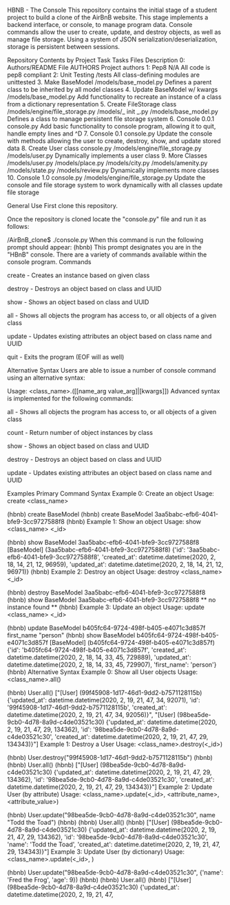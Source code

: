 HBNB - The Console This repository contains the initial stage of a student project to build a clone of the AirBnB website. This stage implements a backend interface, or console, to manage program data. Console commands allow the user to create, update, and destroy objects, as well as manage file storage. Using a system of JSON serialization/deserialization, storage is persistent between sessions.

Repository Contents by Project Task Tasks Files Description 0: Authors/README File AUTHORS Project authors 1: Pep8 N/A All code is pep8 compliant 2: Unit Testing /tests All class-defining modules are unittested 3. Make BaseModel /models/base_model.py Defines a parent class to be inherited by all model classes 4. Update BaseModel w/ kwargs /models/base_model.py Add functionality to recreate an instance of a class from a dictionary representation 5. Create FileStorage class /models/engine/file_storage.py /models/_ init _.py /models/base_model.py Defines a class to manage persistent file storage system 6. Console 0.0.1 console.py Add basic functionality to console program, allowing it to quit, handle empty lines and ^D 7. Console 0.1 console.py Update the console with methods allowing the user to create, destroy, show, and update stored data 8. Create User class console.py /models/engine/file_storage.py /models/user.py Dynamically implements a user class 9. More Classes /models/user.py /models/place.py /models/city.py /models/amenity.py /models/state.py /models/review.py Dynamically implements more classes 10. Console 1.0 console.py /models/engine/file_storage.py Update the console and file storage system to work dynamically with all classes update file storage

General Use First clone this repository.

Once the repository is cloned locate the "console.py" file and run it as follows:

/AirBnB_clone$ ./console.py When this command is run the following prompt should appear: (hbnb) This prompt designates you are in the "HBnB" console. There are a variety of commands available within the console program. Commands

create - Creates an instance based on given class

destroy - Destroys an object based on class and UUID

show - Shows an object based on class and UUID

all - Shows all objects the program has access to, or all objects of a given class

update - Updates existing attributes an object based on class name and UUID

quit - Exits the program (EOF will as well)

Alternative Syntax Users are able to issue a number of console command using an alternative syntax:

Usage: <class_name>.([[name_arg value_arg]|[kwargs]]) Advanced syntax is implemented for the following commands:

all - Shows all objects the program has access to, or all objects of a given class

count - Return number of object instances by class

show - Shows an object based on class and UUID

destroy - Destroys an object based on class and UUID

update - Updates existing attributes an object based on class name and UUID

Examples Primary Command Syntax Example 0: Create an object Usage: create <class_name>

(hbnb) create BaseModel (hbnb) create BaseModel 3aa5babc-efb6-4041-bfe9-3cc9727588f8 (hbnb)
Example 1: Show an object Usage: show <class_name> <_id>

(hbnb) show BaseModel 3aa5babc-efb6-4041-bfe9-3cc9727588f8 [BaseModel] (3aa5babc-efb6-4041-bfe9-3cc9727588f8) {'id': '3aa5babc-efb6-4041-bfe9-3cc9727588f8', 'created_at': datetime.datetime(2020, 2, 18, 14, 21, 12, 96959), 'updated_at': datetime.datetime(2020, 2, 18, 14, 21, 12, 96971)} (hbnb)
Example 2: Destroy an object Usage: destroy <class_name> <_id>

(hbnb) destroy BaseModel 3aa5babc-efb6-4041-bfe9-3cc9727588f8 (hbnb) show BaseModel 3aa5babc-efb6-4041-bfe9-3cc9727588f8 ** no instance found ** (hbnb)
Example 3: Update an object Usage: update <class_name> <_id>

(hbnb) update BaseModel b405fc64-9724-498f-b405-e4071c3d857f first_name "person" (hbnb) show BaseModel b405fc64-9724-498f-b405-e4071c3d857f [BaseModel] (b405fc64-9724-498f-b405-e4071c3d857f) {'id': 'b405fc64-9724-498f-b405-e4071c3d857f', 'created_at': datetime.datetime(2020, 2, 18, 14, 33, 45, 729889), 'updated_at': datetime.datetime(2020, 2, 18, 14, 33, 45, 729907), 'first_name': 'person'} (hbnb) Alternative Syntax Example 0: Show all User objects Usage: <class_name>.all()

(hbnb) User.all() ["[User] (99f45908-1d17-46d1-9dd2-b7571128115b) {'updated_at': datetime.datetime(2020, 2, 19, 21, 47, 34, 92071), 'id': '99f45908-1d17-46d1-9dd2-b7571128115b', 'created_at': datetime.datetime(2020, 2, 19, 21, 47, 34, 92056)}", "[User] (98bea5de-9cb0-4d78-8a9d-c4de03521c30) {'updated_at': datetime.datetime(2020, 2, 19, 21, 47, 29, 134362), 'id': '98bea5de-9cb0-4d78-8a9d-c4de03521c30', 'created_at': datetime.datetime(2020, 2, 19, 21, 47, 29, 134343)}"] Example 1: Destroy a User Usage: <class_name>.destroy(<_id>)

(hbnb) User.destroy("99f45908-1d17-46d1-9dd2-b7571128115b") (hbnb) (hbnb) User.all() (hbnb) ["[User] (98bea5de-9cb0-4d78-8a9d-c4de03521c30) {'updated_at': datetime.datetime(2020, 2, 19, 21, 47, 29, 134362), 'id': '98bea5de-9cb0-4d78-8a9d-c4de03521c30', 'created_at': datetime.datetime(2020, 2, 19, 21, 47, 29, 134343)}"] Example 2: Update User (by attribute) Usage: <class_name>.update(<_id>, <attribute_name>, <attribute_value>)

(hbnb) User.update("98bea5de-9cb0-4d78-8a9d-c4de03521c30", name "Todd the Toad") (hbnb) (hbnb) User.all() (hbnb) ["[User] (98bea5de-9cb0-4d78-8a9d-c4de03521c30) {'updated_at': datetime.datetime(2020, 2, 19, 21, 47, 29, 134362), 'id': '98bea5de-9cb0-4d78-8a9d-c4de03521c30', 'name': 'Todd the Toad', 'created_at': datetime.datetime(2020, 2, 19, 21, 47, 29, 134343)}"] Example 3: Update User (by dictionary) Usage: <class_name>.update(<_id>, )

(hbnb) User.update("98bea5de-9cb0-4d78-8a9d-c4de03521c30", {'name': 'Fred the Frog', 'age': 9}) (hbnb) (hbnb) User.all() (hbnb) ["[User] (98bea5de-9cb0-4d78-8a9d-c4de03521c30) {'updated_at': datetime.datetime(2020, 2, 19, 21, 47,

